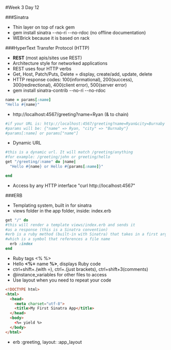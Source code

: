 #Week 3 Day 12

###Sinatra
- Thin layer on top of rack gem
- gem install sinatra --no-ri --no-rdoc (no offline documentation)
- WEBrick because it is based on rack

###HyperText Transfer Protocol (HTTP)
- **REST** (most apis/sites use REST)
- Architecture style for networked applications
- REST uses four HTTP verbs
- Get, Host, Patch/Puts, Delete = display, create/add, update, delete
- HTTP response codes: 100(informational), 200(success), 300(redirectional),
400(client error), 500(server error)
- gem install sinatra-contrib --no-ri --no-rdoc
```ruby
name = params[:name]
"Hello #{name}"
```
- http://localhost:4567/greeting?name=Ryan (& to chain)
```ruby
#if your URL is: http://localhost:4567/greeting?name=Ryan&city=Burnaby
#params will be: {"name" => Ryan, "city" => "Burnaby"}
#params[:name] or params["name"]
```
- Dynamic URL
```ruby
#this is a dynamic url. It will match /greeting/anything
#for example: /greeting/john or greeting/hello
get "/greeting/:name" do |name|
  "Hello #{name} or Hello #{params[:name]}"

end
```
- Access by any HTTP interface "curl http://localhost:4567"

###ERB
- Templating system, built in for sinatra
- views folder in the app folder, inside: index.erb
```ruby
get "/" do
#this will render a template views/index.erb and sends it
#as a response (this is a Sinatra convention)
#erb is a ruby method (built-in with Sinatra) that takes in a first arguement
#which is a symbol that references a file name
  erb :index
end
```
- Ruby tags <% %>
- Hello **<%=** name **%>**, displays Ruby code
- ctrl+shift+.(with =), ctrl+.(just brackets), ctrl+shift+3(comments)
- @instance_variables for other files to access
- Use layout when you need to repeat your code
```html
<!DOCTYPE html>
<html>
  <head>
    <meta charset="utf-8">
    <title>My First Sinatra App</title>
  </head>
  <body>
    <%= yield %>
  </body>
</html>
```
- erb :greeting, layout: :app_layout 
